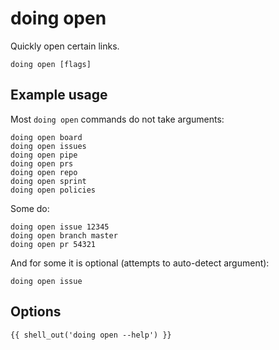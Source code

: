 # doing open

Quickly open certain links.

```shell
doing open [flags]
```

## Example usage

Most `doing open` commands do not take arguments:

```shell
doing open board
doing open issues
doing open pipe
doing open prs
doing open repo
doing open sprint
doing open policies
```

Some do:

```shell
doing open issue 12345
doing open branch master
doing open pr 54321
```

And for some it is optional (attempts to auto-detect argument):

```shell
doing open issue
```

## Options

```nohighlight
{{ shell_out('doing open --help') }}
```
